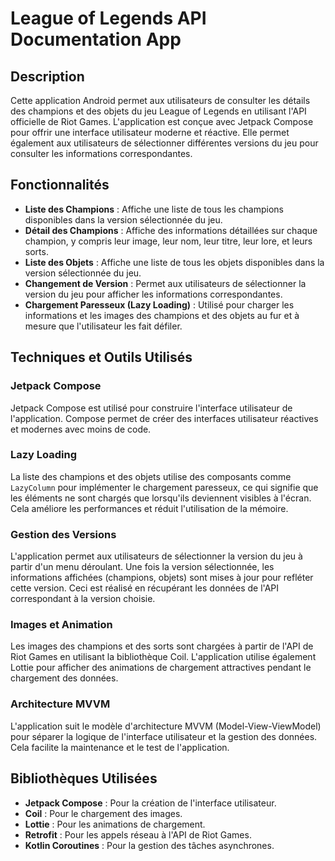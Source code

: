 # League of Legends API Documentation App

## Description
Cette application Android permet aux utilisateurs de consulter les détails des champions et des objets du jeu League of Legends en utilisant l'API officielle de Riot Games. L'application est conçue avec Jetpack Compose pour offrir une interface utilisateur moderne et réactive. Elle permet également aux utilisateurs de sélectionner différentes versions du jeu pour consulter les informations correspondantes.

## Fonctionnalités
- **Liste des Champions** : Affiche une liste de tous les champions disponibles dans la version sélectionnée du jeu.
- **Détail des Champions** : Affiche des informations détaillées sur chaque champion, y compris leur image, leur nom, leur titre, leur lore, et leurs sorts.
- **Liste des Objets** : Affiche une liste de tous les objets disponibles dans la version sélectionnée du jeu.
- **Changement de Version** : Permet aux utilisateurs de sélectionner la version du jeu pour afficher les informations correspondantes.
- **Chargement Paresseux (Lazy Loading)** : Utilisé pour charger les informations et les images des champions et des objets au fur et à mesure que l'utilisateur les fait défiler.

## Techniques et Outils Utilisés
### Jetpack Compose
Jetpack Compose est utilisé pour construire l'interface utilisateur de l'application. Compose permet de créer des interfaces utilisateur réactives et modernes avec moins de code.

### Lazy Loading
La liste des champions et des objets utilise des composants comme `LazyColumn` pour implémenter le chargement paresseux, ce qui signifie que les éléments ne sont chargés que lorsqu'ils deviennent visibles à l'écran. Cela améliore les performances et réduit l'utilisation de la mémoire.

### Gestion des Versions
L'application permet aux utilisateurs de sélectionner la version du jeu à partir d'un menu déroulant. Une fois la version sélectionnée, les informations affichées (champions, objets) sont mises à jour pour refléter cette version. Ceci est réalisé en récupérant les données de l'API correspondant à la version choisie.

### Images et Animation
Les images des champions et des sorts sont chargées à partir de l'API de Riot Games en utilisant la bibliothèque Coil. L'application utilise également Lottie pour afficher des animations de chargement attractives pendant le chargement des données.

### Architecture MVVM
L'application suit le modèle d'architecture MVVM (Model-View-ViewModel) pour séparer la logique de l'interface utilisateur et la gestion des données. Cela facilite la maintenance et le test de l'application.

## Bibliothèques Utilisées
- **Jetpack Compose** : Pour la création de l'interface utilisateur.
- **Coil** : Pour le chargement des images.
- **Lottie** : Pour les animations de chargement.
- **Retrofit** : Pour les appels réseau à l'API de Riot Games.
- **Kotlin Coroutines** : Pour la gestion des tâches asynchrones.
